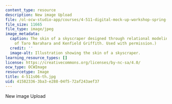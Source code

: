 ```yaml
---
content_type: resource
description: New image Upload
file: /ol-ocw-studio-app/courses/4-511-digital-mock-up-workshop-spring-2006/415823363ba3e28804f572af243aef37_4-511s06-th.jpg
file_size: 11665
file_type: image/jpeg
image_metadata:
  caption: The skin of a skyscraper designed through relational modeling. (Image courtesy
    of Taro Narahara and Kenfield Griffith. Used with permission.)
  credit: ''
  image-alt: Illustration showing the skin of a skyscraper.
learning_resource_types: []
license: https://creativecommons.org/licenses/by-nc-sa/4.0/
ocw_type: OCWImage
resourcetype: Image
title: 4-511s06-th.jpg
uid: 41582336-3ba3-e288-04f5-72af243aef37
---
```

New image Upload
